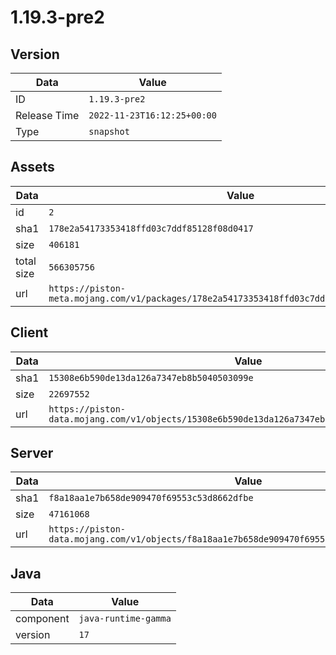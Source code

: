 # 1.19.3-pre2

## Version

|**Data**        | **Value**                 |
|----------------|-------------------------|
| ID   | ```1.19.3-pre2```   |
| Release Time   | ```2022-11-23T16:12:25+00:00```   |
| Type   | ```snapshot```   |

## Assets

|**Data**        | **Value**                 |
|----------------|-------------------------|
| id   | ```2```   |
| sha1   | ```178e2a54173353418ffd03c7ddf85128f08d0417```   |
| size   | ```406181```   |
| total size  | ```566305756```  |
| url       | ```https://piston-meta.mojang.com/v1/packages/178e2a54173353418ffd03c7ddf85128f08d0417/2.json``` |

## Client

|**Data**        | **Value**                 |
|----------------|-------------------------|
| sha1   | ```15308e6b590de13da126a7347eb8b5040503099e```   |
| size   | ```22697552```   |
| url       | ```https://piston-data.mojang.com/v1/objects/15308e6b590de13da126a7347eb8b5040503099e/client.jar``` |

## Server

|**Data**        | **Value**                 |
|----------------|-------------------------|
| sha1   | ```f8a18aa1e7b658de909470f69553c53d8662dfbe```   |
| size   | ```47161068```   |
| url       | ```https://piston-data.mojang.com/v1/objects/f8a18aa1e7b658de909470f69553c53d8662dfbe/server.jar``` |

## Java

|**Data**        | **Value**                 |
|----------------|-------------------------|
| component   | ```java-runtime-gamma```   |
| version   | ```17```   |